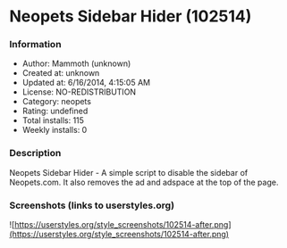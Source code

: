 # Neopets Sidebar Hider (102514)

### Information
- Author: Mammoth (unknown)
- Created at: unknown
- Updated at: 6/16/2014, 4:15:05 AM
- License: NO-REDISTRIBUTION
- Category: neopets
- Rating: undefined
- Total installs: 115
- Weekly installs: 0


### Description
Neopets Sidebar Hider - A simple script to disable the sidebar of Neopets.com. It also removes the ad and adspace at the top of the page.


### Screenshots (links to userstyles.org)
![https://userstyles.org/style_screenshots/102514-after.png](https://userstyles.org/style_screenshots/102514-after.png)


